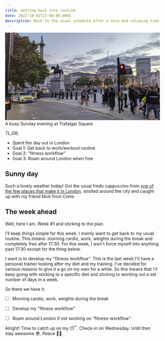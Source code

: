 ```yaml
---
title: Getting back into routine
date: 2022-10-02T22:00:00.000Z
description: Back to the usual schedule after a nice and relaxing time
---
```

![Trafalgar square in London](london.jpg)
<span class="caption">A busy Sunday evening at Trafalgar Square</span>

_TL;DR;_

* Spent the day out in London
* Goal 1: Get back to work/workout routine
* Goal 2: "fitness workflow"
* Goal 3: Roam around London when free

## Sunny day

Such a lovely weather today! Got the usual fredo cappuccino from [one of the few places that make it in London](https://carpoworld.com), strolled around the city and caught up with my friend Nick from Crete.

## The week ahead

Well, here I am. Week #1 and sticking to the plan.

I'll keep things simple for this week. I mainly want to get back to my usual routine. This means: morning cardio, work, weights during the break and completely free after 17:30. For this week, I won't force myself into anything past 17:30 except for the thing below.

I want is to develop my "fitness workflow". This is the last week I'll have a personal trainer looking after my diet and my training. I've decided for various reasons to give it a go on my own for a while. So this means that I'll keep going with sticking to a specific diet and sticking to working out a set number of days in a week.

So there we have it.

* [ ]  Morning cardio, work, weights during the break
* [ ]  Develop my "fitness workflow"
* [ ]  Roam around London if not working on "fitness-workflow"


Alright! Time to catch up on my 😴. Check-in on Wednesday. Until then stay awesome 😎. Peace ✌🏻.
